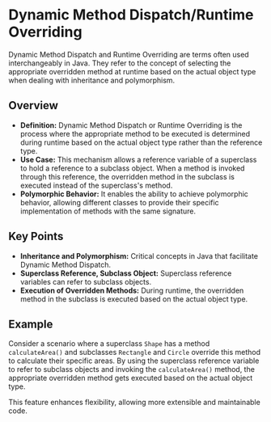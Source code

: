 # Dynamic Method Dispatch/Runtime Overriding

Dynamic Method Dispatch and Runtime Overriding are terms often used interchangeably in Java. They refer to the concept of selecting the appropriate overridden method at runtime based on the actual object type when dealing with inheritance and polymorphism.

## Overview

- **Definition:** Dynamic Method Dispatch or Runtime Overriding is the process where the appropriate method to be executed is determined during runtime based on the actual object type rather than the reference type.
- **Use Case:** This mechanism allows a reference variable of a superclass to hold a reference to a subclass object. When a method is invoked through this reference, the overridden method in the subclass is executed instead of the superclass's method.
- **Polymorphic Behavior:** It enables the ability to achieve polymorphic behavior, allowing different classes to provide their specific implementation of methods with the same signature.

## Key Points

- **Inheritance and Polymorphism:** Critical concepts in Java that facilitate Dynamic Method Dispatch.
- **Superclass Reference, Subclass Object:** Superclass reference variables can refer to subclass objects.
- **Execution of Overridden Methods:** During runtime, the overridden method in the subclass is executed based on the actual object type.

## Example

Consider a scenario where a superclass `Shape` has a method `calculateArea()` and subclasses `Rectangle` and `Circle` override this method to calculate their specific areas. By using the superclass reference variable to refer to subclass objects and invoking the `calculateArea()` method, the appropriate overridden method gets executed based on the actual object type.

This feature enhances flexibility, allowing more extensible and maintainable code.

